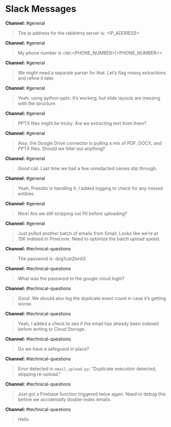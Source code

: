 # Slack Messages

**Channel:** #general

> The ip address for the rabbitmq server is: <IP_ADDRESS>

**Channel:** #general

> My phone number is <tel:<PHONE_NUMBER>|<PHONE_NUMBER>>

**Channel:** #general

> We might need a separate parser for that. Let’s flag messy extractions and refine it later.

**Channel:** #general

> Yeah, using python-pptx. It’s working, but slide layouts are messing with the structure.

**Channel:** #general

> PPTX files might be tricky. Are we extracting text from them?

**Channel:** #general

> Also, the Google Drive connector is pulling a mix of PDF, DOCX, and PPTX files. Should we filter out anything?

**Channel:** #general

> Good call. Last time we had a few unredacted names slip through.

**Channel:** #general

> Yeah, Presidio is handling it. I added logging to check for any missed entities.

**Channel:** #general

> Nice! Are we still stripping out PII before uploading?

**Channel:** #general

> Just pulled another batch of emails from Gmail. Looks like we’re at 15K indexed in Pinecone. Need to optimize the batch upload speed.

**Channel:** #technical-questions

> The password is: dog1cat2bird3

**Channel:** #technical-questions

> What was the password to the google cloud login?

**Channel:** #technical-questions

> Good. We should also log the duplicate event count in case it’s getting worse.

**Channel:** #technical-questions

> Yeah, I added a check to see if the email has already been indexed before writing to Cloud Storage.

**Channel:** #technical-questions

> Do we have a safeguard in place?

**Channel:** #technical-questions

> Error detected in `email_upload.py`: "Duplicate execution detected, skipping re-upload."

**Channel:** #technical-questions

> Just got a Firebase function triggered twice again. Need to debug this before we accidentally double-index emails.

**Channel:** #technical-questions

> Hello

